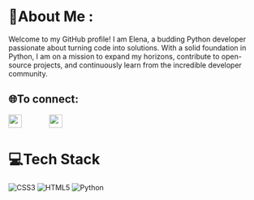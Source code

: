 # 💫About Me :
Welcome to my GitHub profile! I am Elena, a  budding Python developer passionate about turning code into solutions.
With a solid foundation in Python, I am on a mission to expand my horizons, contribute to open-source projects, and continuously learn from the incredible developer community. 

## 🌐To connect:
[<img src="https://github.com/user-attachments/assets/92cbd73a-bc20-429e-9174-cfb336aba9c0"  width="26px" style="padding-right:50px">](https://www.instagram.com/_hellenats/)
[<img src="https://cdn3.iconfinder.com/data/icons/social-media-chamfered-corner/154/linkedin-64.png" width="26px" style="padding-right:50px">](www.linkedin.com/in/elena-tsvetkovaa)

# 💻Tech Stack
![CSS3](https://img.shields.io/badge/css3-%231572B6.svg?style=for-the-badge&logo=css3&logoColor=white) ![HTML5](https://img.shields.io/badge/html5-%23E34F26.svg?style=for-the-badge&logo=html5&logoColor=white) ![Python](https://img.shields.io/badge/python-3670A0?style=for-the-badge&logo=python&logoColor=ffdd54)


